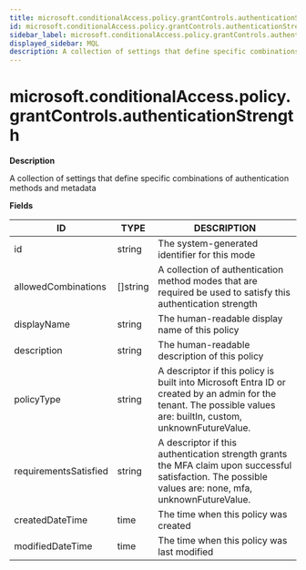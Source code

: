 ```yaml
---
title: microsoft.conditionalAccess.policy.grantControls.authenticationStrength
id: microsoft.conditionalAccess.policy.grantControls.authenticationStrength
sidebar_label: microsoft.conditionalAccess.policy.grantControls.authenticationStrength
displayed_sidebar: MQL
description: A collection of settings that define specific combinations of authentication methods and metadata
---
```


# microsoft.conditionalAccess.policy.grantControls.authenticationStrength

**Description**

A collection of settings that define specific combinations of authentication methods and metadata

**Fields**

| ID                    | TYPE             | DESCRIPTION                                                                                                                                                       |
| --------------------- | ---------------- | ----------------------------------------------------------------------------------------------------------------------------------------------------------------- |
| id                    | string           | The system-generated identifier for this mode                                                                                                                     |
| allowedCombinations   | &#91;&#93;string | A collection of authentication method modes that are required be used to satisfy this authentication strength                                                     |
| displayName           | string           | The human-readable display name of this policy                                                                                                                    |
| description           | string           | The human-readable description of this policy                                                                                                                     |
| policyType            | string           | A descriptor if this policy is built into Microsoft Entra ID or created by an admin for the tenant. The possible values are: builtIn, custom, unknownFutureValue. |
| requirementsSatisfied | string           | A descriptor if this authentication strength grants the MFA claim upon successful satisfaction. The possible values are: none, mfa, unknownFutureValue.           |
| createdDateTime       | time             | The time when this policy was created                                                                                                                             |
| modifiedDateTime      | time             | The time when this policy was last modified                                                                                                                       |
